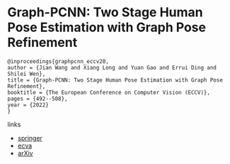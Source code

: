 # Graph-PCNN: Two Stage Human Pose Estimation with Graph Pose Refinement

```
@inproceedings{graphpcnn_eccv20,
author = {Jian Wang and Xiang Long and Yuan Gao and Errui Ding and Shilei Wen},
title = {Graph-PCNN: Two Stage Human Pose Estimation with Graph Pose Refinement},
booktitle = {The European Conference on Computer Vision (ECCV)},
pages = {492--508},
year = {2022}
}
```

links
- [springer](https://link.springer.com/chapter/10.1007/978-3-030-58621-8_29)
- [ecva](https://www.ecva.net/papers/eccv_2020/papers_ECCV/html/1380_ECCV_2020_paper.php)
- [arXiv](https://arxiv.org/abs/2007.10599)
